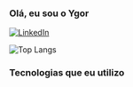 ### Olá, eu sou o Ygor 

[![LinkedIn](https://img.shields.io/badge/LinkedIn-0077B5?style=for-the-badge&logo=linkedin&logoColor=white)](www.linkedin.com/in/ygor-silva-matos)


![Top Langs](https://github-readme-stats.vercel.app/api/top-langs/?username=Ygor-Matos&layout=compact)

### Tecnologias que eu utilizo


<div style = "display: inline_block"><br/>
    <img align="center" alt "Python" src="https://img.shields.io/badge/Python-3776AB?style=for-the-badge&logo=python&logoColor=white"/>
    <img align="center" alt "html" src="https://img.shields.io/badge/Java-ED8B00?style=for-the-badge&logo=openjdk&logoColor=white"/>
    <img align="center" alt "Spring" src="https://img.shields.io/badge/Spring-6DB33F?style=for-the-badge&logo=spring&logoColor=white"/>
    <img align="center" alt "JS" src="https://img.shields.io/badge/JavaScript-F7DF1E?style=for-the-badge&logo=javascript&logoColor=black"/>
    <img align="center" alt "css" src="https://img.shields.io/badge/CSS-239120?&style=for-the-badge&logo=css3&logoColor=white"/>
    <img align="center" alt "html5" src="https://img.shields.io/badge/HTML5-E34F26?style=for-the-badge&logo=html5&logoColor=white"/>    
    <img align="center" alt "mySql" src="https://img.shields.io/badge/MySQL-00000F?style=for-the-badge&logo=mysql&logoColor=white"/>
    

</div>
